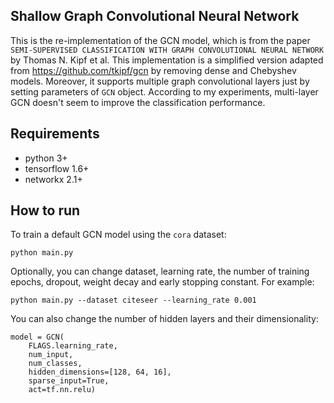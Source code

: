 ## Shallow Graph Convolutional Neural Network
This is the re-implementation of the GCN model, which is from the paper
`SEMI-SUPERVISED CLASSIFICATION WITH GRAPH CONVOLUTIONAL NEURAL NETWORK` by Thomas N. Kipf et al.
This implementation is a simplified version adapted from https://github.com/tkipf/gcn by removing dense and Chebyshev models.
Moreover, it supports multiple graph convolutional layers just by setting parameters of `GCN` object.
According to my experiments, multi-layer GCN doesn't seem to improve the classification performance.

## Requirements
- python 3+
- tensorflow 1.6+
- networkx 2.1+

## How to run
To train a default GCN model using the `cora` dataset: 

`python main.py`

Optionally, you can change dataset, learning rate, the number of training epochs, dropout, weight decay and early stopping constant. For example:

`python main.py --dataset citeseer --learning_rate 0.001`

You can also change the number of hidden layers and their dimensionality:

    model = GCN(
        FLAGS.learning_rate, 
        num_input, 
        num_classes, 
        hidden_dimensions=[128, 64, 16], 
        sparse_input=True, 
        act=tf.nn.relu)
